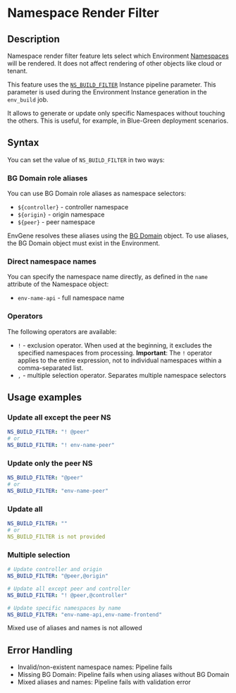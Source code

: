 # Namespace Render Filter

## Description

Namespace render filter feature lets select which Environment [Namespaces](/docs/envgene-objects.md#namespace) will be rendered. It does not affect rendering of other objects like cloud or tenant.

This feature uses the [`NS_BUILD_FILTER`](/docs/instance-pipeline-parameters.md#parameters) Instance pipeline parameter. This parameter is used during the Environment Instance generation in the `env_build` job.

It allows to generate or update only specific Namespaces without touching the others. This is useful, for example, in Blue-Green deployment scenarios.

## Syntax

You can set the value of `NS_BUILD_FILTER` in two ways:

### BG Domain role aliases

You can use BG Domain role aliases as namespace selectors:

- `${controller}` - controller namespace
- `${origin}` - origin namespace  
- `${peer}` - peer namespace

EnvGene resolves these aliases using the [BG Domain](/docs/envgene-objects.md#bg-domain) object. To use aliases, the BG Domain object must exist in the Environment.

### Direct namespace names

You can specify the namespace name directly, as defined in the `name` attribute of the Namespace object:

- `env-name-api` - full namespace name

### Operators

The following operators are available:

- `!` - exclusion operator. When used at the beginning, it excludes the specified namespaces from processing. **Important**: The `!` operator applies to the entire expression, not to individual namespaces within a comma-separated list.
- `,` - multiple selection operator. Separates multiple namespace selectors

## Usage examples

### Update all except the peer NS

```yaml
NS_BUILD_FILTER: "! @peer"
# or
NS_BUILD_FILTER: "! env-name-peer"
```

### Update only the peer NS

```yaml
NS_BUILD_FILTER: "@peer"
# or
NS_BUILD_FILTER: "env-name-peer"
```

### Update all

```yaml
NS_BUILD_FILTER: ""
# or
NS_BUILD_FILTER is not provided
```

### Multiple selection

```yaml
# Update controller and origin
NS_BUILD_FILTER: "@peer,@origin"

# Update all except peer and controller
NS_BUILD_FILTER: "! @peer,@controller"

# Update specific namespaces by name
NS_BUILD_FILTER: "env-name-api,env-name-frontend"
```

Mixed use of aliases and names is not allowed

## Error Handling

- Invalid/non-existent namespace names: Pipeline fails
- Missing BG Domain: Pipeline fails when using aliases without BG Domain
- Mixed aliases and names: Pipeline fails with validation error